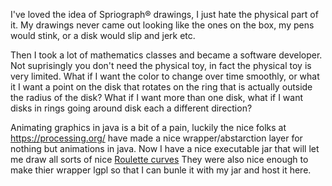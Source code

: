 I've loved the idea of Spriograph® drawings, I just hate the physical part of it. 
My drawings never came out looking like the ones on the box, my pens would stink, or
a disk would slip and jerk etc.

Then I took a lot of mathematics classes and became a software developer. Not suprisingly
you don't need the physical toy, in fact the physical toy is very limited. What if I want the 
color to change over time smoothly, or what it I want a point on the disk that rotates on the
ring that is actually outside the radius of the disk? What if I want more than one disk, what if
I want disks in rings going around disk each a different direction?

Animating graphics in java is a bit of a pain, luckily the nice folks at https://processing.org/
have made a nice wrapper/abstarction layer for nothing but animations in java. Now I have a nice
executable jar that will let me draw all sorts of nice [Roulette curves](https://en.wikipedia.org/wiki/Roulette_(curve))
They were also nice enough to make thier wrapper lgpl so that I can bunle it with my jar and host it here.
